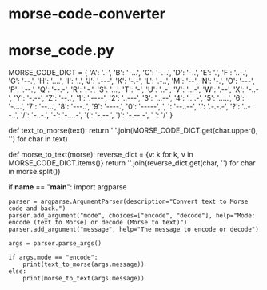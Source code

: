 # morse-code-converter
# morse_code.py

MORSE_CODE_DICT = {
    'A': '.-', 'B': '-...', 'C': '-.-.', 'D': '-..', 'E': '.', 'F': '..-.',
    'G': '--.', 'H': '....', 'I': '..', 'J': '.---', 'K': '-.-', 'L': '.-..',
    'M': '--', 'N': '-.', 'O': '---', 'P': '.--.', 'Q': '--.-', 'R': '.-.',
    'S': '...', 'T': '-', 'U': '..-', 'V': '...-', 'W': '.--', 'X': '-..-',
    'Y': '-.--', 'Z': '--..',
    '1': '.----', '2': '..---', '3': '...--', '4': '....-', '5': '.....',
    '6': '-....', '7': '--...', '8': '---..', '9': '----.', '0': '-----',
    ', ': '--..--', '.': '.-.-.-', '?': '..--..', '/': '-..-.', '-': '-....-',
    '(': '-.--.', ')': '-.--.-', ' ': '/'
}

def text_to_morse(text):
    return ' '.join(MORSE_CODE_DICT.get(char.upper(), '') for char in text)

def morse_to_text(morse):
    reverse_dict = {v: k for k, v in MORSE_CODE_DICT.items()}
    return ''.join(reverse_dict.get(char, '') for char in morse.split())

if __name__ == "__main__":
    import argparse

    parser = argparse.ArgumentParser(description="Convert text to Morse code and back.")
    parser.add_argument("mode", choices=["encode", "decode"], help="Mode: encode (text to Morse) or decode (Morse to text)")
    parser.add_argument("message", help="The message to encode or decode")

    args = parser.parse_args()

    if args.mode == "encode":
        print(text_to_morse(args.message))
    else:
        print(morse_to_text(args.message))
